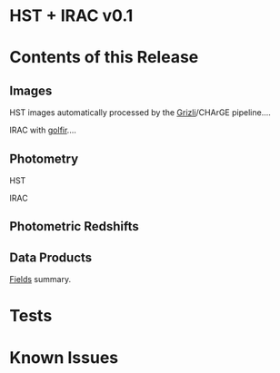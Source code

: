 
HST + IRAC v0.1
===============


Contents of this Release
========================


Images
------

HST images automatically processed by the [Grizli](https://github.com/gbrammer/grizli)/CHArGE pipeline....

IRAC with [golfir](https://github.com/gbrammer/golfir)....

Photometry
----------

HST

IRAC


Photometric Redshifts
---------------------


Data Products
-------------

[Fields](./fields.md) summary.

Tests
=====

Known Issues
============

